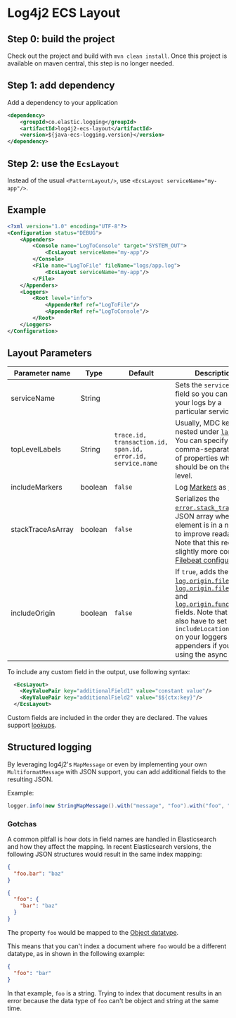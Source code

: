 # Log4j2 ECS Layout

## Step 0: build the project
Check out the project and build with `mvn clean install`.
Once this project is available on maven central, this step is no longer needed.

## Step 1: add dependency

Add a dependency to your application
```xml
<dependency>
    <groupId>co.elastic.logging</groupId>
    <artifactId>log4j2-ecs-layout</artifactId>
    <version>${java-ecs-logging.version}</version>
</dependency>
```

## Step 2: use the `EcsLayout`

Instead of the usual `<PatternLayout/>`, use `<EcsLayout serviceName="my-app"/>`.

## Example
```xml
<?xml version="1.0" encoding="UTF-8"?>
<Configuration status="DEBUG">
    <Appenders>
        <Console name="LogToConsole" target="SYSTEM_OUT">
            <EcsLayout serviceName="my-app"/>
        </Console>
        <File name="LogToFile" fileName="logs/app.log">
            <EcsLayout serviceName="my-app"/>
        </File>
    </Appenders>
    <Loggers>
        <Root level="info">
            <AppenderRef ref="LogToFile"/>
            <AppenderRef ref="LogToConsole"/>
        </Root>
    </Loggers>
</Configuration>
```

## Layout Parameters

|Parameter name   |Type   |Default|Description|
|-----------------|-------|-------|-----------|
|serviceName      |String |       |Sets the `service.name` field so you can filter your logs by a particular service |
|topLevelLabels   |String |`trace.id, transaction.id, span.id, error.id, service.name`|Usually, MDC keys are nested under [`labels`](https://www.elastic.co/guide/en/ecs/current/ecs-base.html). You can specify a comma-separated list of properties which should be on the top level. |
|includeMarkers   |boolean|`false`|Log [Markers](https://logging.apache.org/log4j/2.0/manual/markers.html) as [`tags`](https://www.elastic.co/guide/en/ecs/current/ecs-base.html) |
|stackTraceAsArray|boolean|`false`|Serializes the [`error.stack_trace`](https://www.elastic.co/guide/en/ecs/current/ecs-error.html) as a JSON array where each element is in a new line to improve readability. Note that this requires a slightly more complex [Filebeat configuration](../README.md#when-stacktraceasarray-is-enabled).|
|includeOrigin    |boolean|`false`|If `true`, adds the [`log.origin.file.name`](https://www.elastic.co/guide/en/ecs/current/ecs-log.html), [`log.origin.file.line`](https://www.elastic.co/guide/en/ecs/current/ecs-log.html) and [`log.origin.function`](https://www.elastic.co/guide/en/ecs/current/ecs-log.html) fields. Note that you also have to set `includeLocation="true"` on your loggers and appenders if you are using the async ones. |

To include any custom field in the output, use following syntax:

```xml
  <EcsLayout>
    <KeyValuePair key="additionalField1" value="constant value"/>
    <KeyValuePair key="additionalField2" value="$${ctx:key}"/>
  </EcsLayout>
```

Custom fields are included in the order they are declared. The values support [lookups](https://logging.apache.org/log4j/2.x/manual/lookups.html).
## Structured logging

By leveraging log4j2's `MapMessage` or even by implementing your own `MultiformatMessage` with JSON support,
you can add additional fields to the resulting JSON.

Example:

```java
logger.info(new StringMapMessage().with("message", "foo").with("foo", "bar"));
``` 

### Gotchas

A common pitfall is how dots in field names are handled in Elasticsearch and how they affect the mapping.
In recent Elasticsearch versions, the following JSON structures would result in the same index mapping:

```json
{
  "foo.bar": "baz"
}
```

```json
{
  "foo": {
    "bar": "baz"
  }
}
```
The property `foo` would be mapped to the [Object datatype](https://www.elastic.co/guide/en/elasticsearch/reference/current/object.html).

This means that you can't index a document where `foo` would be a different datatype, as in shown in the following example:

```json
{
  "foo": "bar"
}
```

In that example, `foo` is a string.
Trying to index that document results in an error because the data type of `foo` can't be object and string at the same time.
 